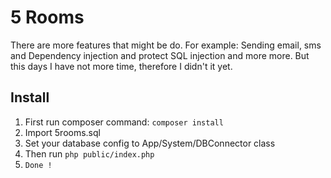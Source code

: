 # 5 Rooms
There are more features that might be do. For example: Sending email, sms and Dependency injection and protect SQL injection and more more. But this days I have not more time, therefore I didn't it yet.
## Install
1. First run composer command:
    `composer install`
2. Import 5rooms.sql
3. Set your database config to App/System/DBConnector class
4. Then run `php public/index.php`
5. `Done !`